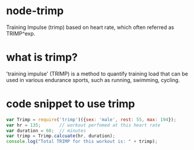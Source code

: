 # node-trimp
Training Impulse (trimp) based on heart rate, which often referred as TRIMP^exp.

# what is trimp?
'training impulse' (TRIMP) is a method to quantify training load that can be used in various endurance sports, such as running, swimming, cycling.

# code snippet to use trimp

```javascript
var Trimp = require('trimp')({sex: 'male', rest: 55, max: 194});
var hr = 135;       // workout perfomed at this heart rate
var duration = 60;  // minutes
var trimp = Trimp.calcuate(hr, duration);
console.log("Total TRIMP for this workout is: " + trimp);
```

